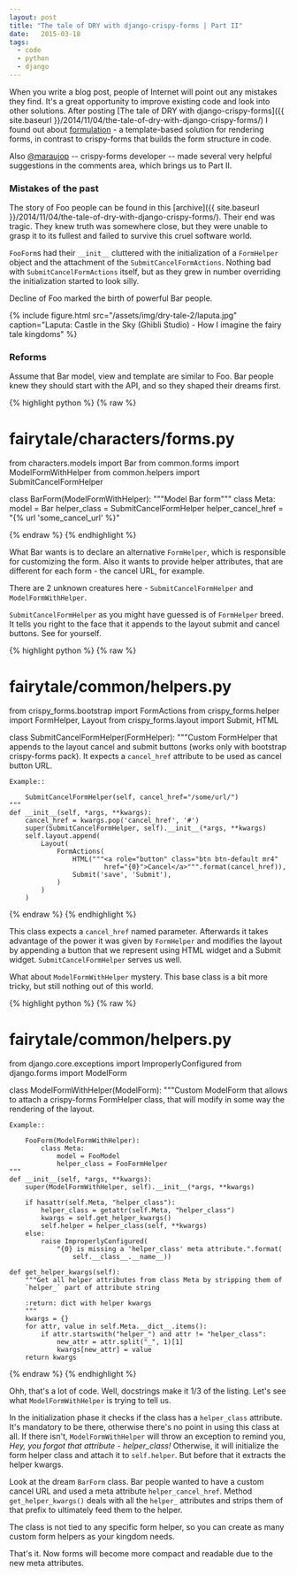 ```yaml
---
layout: post
title: "The tale of DRY with django-crispy-forms | Part II"
date:   2015-03-18
tags:
  - code
  - python
  - django
---
```


When you write a blog post, people of Internet will point out any mistakes
they find. It's a great opportunity to improve existing code and look into other
solutions. After posting [The tale of DRY with django-crispy-forms]({{ site.baseurl }}/2014/11/04/the-tale-of-dry-with-django-crispy-forms/)
I found out about [formulation](https://github.com/funkybob/formulation) -
a template-based solution for rendering forms, in contrast to crispy-forms that
builds the form structure in code.

Also [@maraujop](https://twitter.com/maraujop) -- crispy-forms developer -- made
several very helpful suggestions in the comments area, which brings us to Part II.


### Mistakes of the past

The story of Foo people can be found in this [archive]({{ site.baseurl }}/2014/11/04/the-tale-of-dry-with-django-crispy-forms/).
Their end was tragic. They knew truth was somewhere close, but they were unable
to grasp it to its fullest and failed to survive this cruel software world.

`FooForm`s had their `__init__` cluttered with the initialization
of a `FormHelper` object and the attachment of  the `SubmitCancelFormActions`.
Nothing bad with `SubmitCancelFormActions` itself, but as they grew in number
overriding the initialization started to look silly.

Decline of Foo marked the birth of powerful Bar people.

{% include figure.html src="/assets/img/dry-tale-2/laputa.jpg" caption="Laputa: Castle in the Sky (Ghibli Studio) - How I imagine the fairy tale kingdoms" %}

### Reforms

Assume that Bar model, view and template are similar to Foo. Bar people knew
they should start with the API, and so they shaped their dreams first.

{% highlight python %}
{% raw %}
# fairytale/characters/forms.py
from characters.models import Bar
from common.forms import ModelFormWithHelper
from common.helpers import SubmitCancelFormHelper


class BarForm(ModelFormWithHelper):
    """Model Bar form"""
    class Meta:
        model = Bar
        helper_class = SubmitCancelFormHelper
        helper_cancel_href = "{% url 'some_cancel_url' %}"

{% endraw %}
{% endhighlight %}

What Bar wants is to declare an alternative `FormHelper`, which is responsible
for customizing the form. Also it wants to provide helper attributes, that are different
for each form - the cancel URL, for example.

There are 2 unknown creatures here - `SubmitCancelFormHelper` and `ModelFormWithHelper`.

`SubmitCancelFormHelper` as you might have guessed is of `FormHelper` breed. It
tells you right to the face that it appends to the layout submit and cancel buttons.
See for yourself.

{% highlight python %}
{% raw %}
# fairytale/common/helpers.py
from crispy_forms.bootstrap import FormActions
from crispy_forms.helper import FormHelper, Layout
from crispy_forms.layout import Submit, HTML


class SubmitCancelFormHelper(FormHelper):
    """Custom FormHelper that appends to the layout cancel and submit
    buttons (works only with bootstrap crispy-forms pack). It expects a
    `cancel_href` attribute to be used as cancel button URL.

    Example::

        SubmitCancelFormHelper(self, cancel_href="/some/url/")
    """
    def __init__(self, *args, **kwargs):
        cancel_href = kwargs.pop('cancel_href', '#')
        super(SubmitCancelFormHelper, self).__init__(*args, **kwargs)
        self.layout.append(
            Layout(
                FormActions(
                    HTML("""<a role="button" class="btn btn-default mr4"
                            href="{0}">Cancel</a>""".format(cancel_href)),
                    Submit('save', 'Submit'),
                )
            )
        )
{% endraw %}
{% endhighlight %}

This class expects a `cancel_href` named parameter. Afterwards it takes
advantage of the power it was given by `FormHelper` and modifies the layout by
appending a button that we represent using HTML widget and a Submit widget.
`SubmitCancelFormHelper` serves us well.

What about `ModelFormWithHelper` mystery. This base class is a bit more tricky,
but still nothing out of this world.

{% highlight python %}
{% raw %}
# fairytale/common/helpers.py
from django.core.exceptions import ImproperlyConfigured
from django.forms import ModelForm


class ModelFormWithHelper(ModelForm):
    """Custom ModelForm that allows to attach a crispy-forms FormHelper class,
    that will modify in some way the rendering of the layout.

    Example::

        FooForm(ModelFormWithHelper):
            class Meta:
                model = FooModel
                helper_class = FooFormHelper
    """
    def __init__(self, *args, **kwargs):
        super(ModelFormWithHelper, self).__init__(*args, **kwargs)

        if hasattr(self.Meta, "helper_class"):
            helper_class = getattr(self.Meta, "helper_class")
            kwargs = self.get_helper_kwargs()
            self.helper = helper_class(self, **kwargs)
        else:
            raise ImproperlyConfigured(
                "{0} is missing a 'helper_class' meta attribute.".format(
                    self.__class__.__name__))

    def get_helper_kwargs(self):
        """Get all helper attributes from class Meta by stripping them of
        `helper_` part of attribute string

        :return: dict with helper kwargs
        """
        kwargs = {}
        for attr, value in self.Meta.__dict__.items():
            if attr.startswith("helper_") and attr != "helper_class":
                new_attr = attr.split("_", 1)[1]
                kwargs[new_attr] = value
        return kwargs
{% endraw %}
{% endhighlight %}

Ohh, that's a lot of code. Well, docstrings make it 1/3 of the listing. Let's
see what `ModelFormWithHelper` is trying to tell us.

In the initialization phase it checks if the class
has a `helper_class` attribute. It's mandatory to be there, otherwise there's
no point in using this class at all. If there isn't, `ModelFormWithHelper` will
throw an exception to remind you, *Hey, you forgot that attribute - helper_class!*
Otherwise, it will initialize the form helper class and attach it
to `self.helper`. But before that it extracts the helper kwargs.

Look at the dream `BarForm` class. Bar people wanted to have a custom cancel URL
and used a meta attribute `helper_cancel_href`. Method `get_helper_kwargs()` deals
with all the `helper_` attributes and strips them of that prefix to ultimately
feed them to the helper.

The class is not tied to any specific form helper, so you can create as many custom
form helpers as your kingdom needs.

That's it. Now forms will become more compact and readable due to the new meta
attributes.

